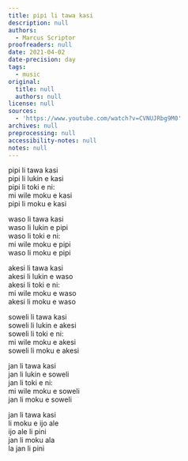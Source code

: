 ```yaml
---
title: pipi li tawa kasi
description: null
authors:
  - Marcus Scriptor
proofreaders: null
date: 2021-04-02
date-precision: day
tags:
  - music
original:
  title: null
  authors: null
license: null
sources:
  - 'https://www.youtube.com/watch?v=CVNUJRbg9M0'
archives: null
preprocessing: null
accessibility-notes: null
notes: null
---
```

pipi li tawa kasi  
pipi li lukin e kasi  
pipi li toki e ni:  
mi wile moku e kasi  
pipi li moku e kasi

waso li tawa kasi  
waso li lukin e pipi  
waso li toki e ni:  
mi wile moku e pipi  
waso li moku e pipi

akesi li tawa kasi  
akesi li lukin e waso  
akesi li toki e ni:  
mi wile moku e waso  
akesi li moku e waso

soweli li tawa kasi  
soweli li lukin e akesi  
soweli li toki e ni:  
mi wile moku e akesi  
soweli li moku e akesi

jan li tawa kasi  
jan li lukin e soweli  
jan li toki e ni:  
mi wile moku e soweli  
jan li moku e soweli

jan li tawa kasi  
li moku e ijo ale  
ijo ale li pini  
jan li moku ala  
la jan li pini
